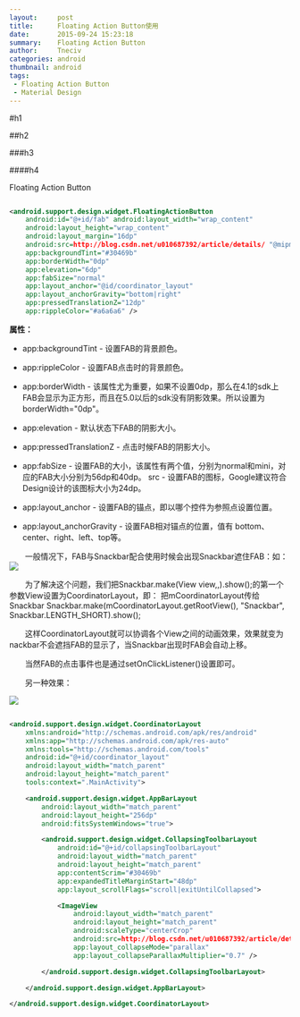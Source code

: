 ```yaml
---
layout:     post
title:      Floating Action Button使用
date:       2015-09-24 15:23:18
summary:    Floating Action Button
author:     Tneciv
categories: android
thumbnail: android
tags:
 - Floating Action Button
 - Material Design
---
```



#h1

##h2

###h3

####h4

Floating Action Button

```xml

<android.support.design.widget.FloatingActionButton 
	android:id="@+id/fab" android:layout_width="wrap_content" 
	android:layout_height="wrap_content" 
	android:layout_margin="16dp" 
	android:src=http://blog.csdn.net/u010687392/article/details/ "@mipmap/icon" 
	app:backgroundTint="#30469b" 
	app:borderWidth="0dp" 
	app:elevation="6dp" 
	app:fabSize="normal" 
	app:layout_anchor="@id/coordinator_layout" 
	app:layout_anchorGravity="bottom|right" 
	app:pressedTranslationZ="12dp" 
	app:rippleColor="#a6a6a6" />


```

**属性：**

* app:backgroundTint - 设置FAB的背景颜色。

* app:rippleColor - 设置FAB点击时的背景颜色。

* app:borderWidth - 该属性尤为重要，如果不设置0dp，那么在4.1的sdk上FAB会显示为正方形，而且在5.0以后的sdk没有阴影效果。所以设置为borderWidth="0dp"。

* app:elevation - 默认状态下FAB的阴影大小。

* app:pressedTranslationZ - 点击时候FAB的阴影大小。

* app:fabSize - 设置FAB的大小，该属性有两个值，分别为normal和mini，对应的FAB大小分别为56dp和40dp。
src - 设置FAB的图标，Google建议符合Design设计的该图标大小为24dp。

* app:layout_anchor - 设置FAB的锚点，即以哪个控件为参照点设置位置。

* app:layout_anchorGravity - 设置FAB相对锚点的位置，值有 bottom、center、right、left、top等。


&emsp;&emsp;一般情况下，FAB与Snackbar配合使用时候会出现Snackbar遮住FAB：如：
![](http://i.imgur.com/zvnXZDh.png)


&emsp;&emsp;为了解决这个问题，我们把Snackbar.make(View view,,).show();的第一个参数View设置为CoordinatorLayout，即：
把mCoordinatorLayout传给Snackbar Snackbar.make(mCoordinatorLayout.getRootView(), "Snackbar", Snackbar.LENGTH_SHORT).show();

&emsp;&emsp;这样CoordinatorLayout就可以协调各个View之间的动画效果，效果就变为nackbar不会遮挡FAB的显示了，当Snackbar出现时FAB会自动上移。

&emsp;&emsp;当然FAB的点击事件也是通过setOnClickListener()设置即可。

&emsp;&emsp;另一种效果：

![](http://i.imgur.com/4BFMDcA.gif)


```xml

<android.support.design.widget.CoordinatorLayout 
	xmlns:android="http://schemas.android.com/apk/res/android" 
	xmlns:app="http://schemas.android.com/apk/res-auto" 
	xmlns:tools="http://schemas.android.com/tools" 
	android:id="@+id/coordinator_layout" 
	android:layout_width="match_parent" 
	android:layout_height="match_parent" 
	tools:context=".MainActivity"> 

	<android.support.design.widget.AppBarLayout 
		android:layout_width="match_parent" 
		android:layout_height="256dp" 
		android:fitsSystemWindows="true"> 

		<android.support.design.widget.CollapsingToolbarLayout 
			android:id="@+id/collapsingToolbarLayout" 
			android:layout_width="match_parent" 
			android:layout_height="match_parent" 
			app:contentScrim="#30469b" 
			app:expandedTitleMarginStart="48dp" 
			app:layout_scrollFlags="scroll|exitUntilCollapsed"> 

			<ImageView 
				android:layout_width="match_parent" 
				android:layout_height="match_parent" 
				android:scaleType="centerCrop" 
				android:src=http://blog.csdn.net/u010687392/article/details/"@mipmap/bg" 
				app:layout_collapseMode="parallax" 
				app:layout_collapseParallaxMultiplier="0.7" /> 

		</android.support.design.widget.CollapsingToolbarLayout>

	</android.support.design.widget.AppBarLayout>

</android.support.design.widget.CoordinatorLayout>


```